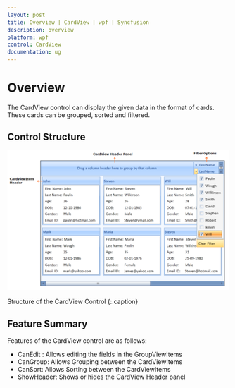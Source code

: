 ```yaml
---
layout: post
title: Overview | CardView | wpf | Syncfusion
description: overview
platform: wpf
control: CardView
documentation: ug
---
```


# Overview

The CardView control can display the given data in the format of cards. These cards can be grouped, sorted and filtered.

## Control Structure

![wpf card view control structure](Getting-Started_images/Getting-Started_img1.png)

Structure of the CardView Control
{:.caption}

## Feature Summary

Features of the CardView control are as follows:

* CanEdit	: Allows editing the fields in the GroupViewItems
* CanGroup: Allows Grouping between the CardViewItems
* CanSort: Allows Sorting between the CardViewItems
* ShowHeader: Shows or hides the CardView Header panel